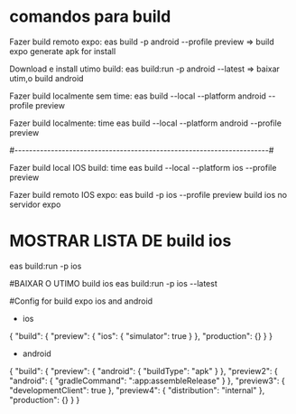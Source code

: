 
# comandos para build
Fazer build remoto expo: 
  eas build -p android --profile preview  => build expo generate apk for install

Download e install utimo build: 
  eas build:run -p android --latest  => baixar utim,o build android 

Fazer build localmente sem time: 
  eas build --local --platform android --profile preview

Fazer build localmente:
  time eas build --local --platform android --profile preview

#----------------------------------------------------------------------#

Fazer build local IOS build:
  time eas build --local --platform ios --profile preview 

Fazer build remoto IOS expo:
eas build -p ios --profile preview build ios no servidor expo 



# MOSTRAR LISTA DE build ios
eas build:run -p ios     

#BAIXAR O UTIMO build ios
eas build:run -p ios --latest


#Config for build expo ios and android

* ios

{
  "build": {
    "preview": {
      "ios": {
        "simulator": true
      }
    },
    "production": {}
  }
}

* android

{
  "build": {
    "preview": {
      "android": {
        "buildType": "apk"
      }
    },
    "preview2": {
      "android": {
        "gradleCommand": ":app:assembleRelease"
      }
    },
    "preview3": {
      "developmentClient": true
    },
    "preview4": {
      "distribution": "internal"
    },
    "production": {}
  }
}

